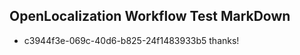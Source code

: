 ## OpenLocalization Workflow Test MarkDown
* c3944f3e-069c-40d6-b825-24f1483933b5 
thanks!<!--HONumber=Mar16_HO4-->
